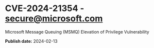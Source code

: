 # CVE-2024-21354 - secure@microsoft.com

Microsoft Message Queuing (MSMQ) Elevation of Privilege Vulnerability

**Publish date:** 2024-02-13
